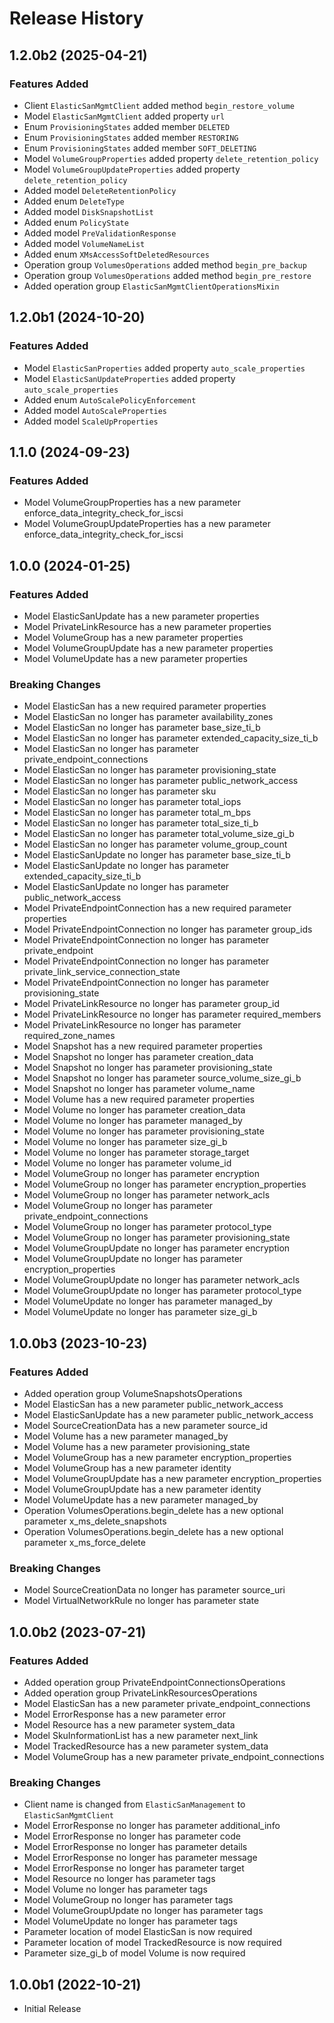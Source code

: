 # Release History

## 1.2.0b2 (2025-04-21)

### Features Added

  - Client `ElasticSanMgmtClient` added method `begin_restore_volume`
  - Model `ElasticSanMgmtClient` added property `url`
  - Enum `ProvisioningStates` added member `DELETED`
  - Enum `ProvisioningStates` added member `RESTORING`
  - Enum `ProvisioningStates` added member `SOFT_DELETING`
  - Model `VolumeGroupProperties` added property `delete_retention_policy`
  - Model `VolumeGroupUpdateProperties` added property `delete_retention_policy`
  - Added model `DeleteRetentionPolicy`
  - Added enum `DeleteType`
  - Added model `DiskSnapshotList`
  - Added enum `PolicyState`
  - Added model `PreValidationResponse`
  - Added model `VolumeNameList`
  - Added enum `XMsAccessSoftDeletedResources`
  - Operation group `VolumesOperations` added method `begin_pre_backup`
  - Operation group `VolumesOperations` added method `begin_pre_restore`
  - Added operation group `ElasticSanMgmtClientOperationsMixin`

## 1.2.0b1 (2024-10-20)

### Features Added

  - Model `ElasticSanProperties` added property `auto_scale_properties`
  - Model `ElasticSanUpdateProperties` added property `auto_scale_properties`
  - Added enum `AutoScalePolicyEnforcement`
  - Added model `AutoScaleProperties`
  - Added model `ScaleUpProperties`

## 1.1.0 (2024-09-23)

### Features Added

  - Model VolumeGroupProperties has a new parameter enforce_data_integrity_check_for_iscsi
  - Model VolumeGroupUpdateProperties has a new parameter enforce_data_integrity_check_for_iscsi

## 1.0.0 (2024-01-25)

### Features Added

  - Model ElasticSanUpdate has a new parameter properties
  - Model PrivateLinkResource has a new parameter properties
  - Model VolumeGroup has a new parameter properties
  - Model VolumeGroupUpdate has a new parameter properties
  - Model VolumeUpdate has a new parameter properties

### Breaking Changes

  - Model ElasticSan has a new required parameter properties
  - Model ElasticSan no longer has parameter availability_zones
  - Model ElasticSan no longer has parameter base_size_ti_b
  - Model ElasticSan no longer has parameter extended_capacity_size_ti_b
  - Model ElasticSan no longer has parameter private_endpoint_connections
  - Model ElasticSan no longer has parameter provisioning_state
  - Model ElasticSan no longer has parameter public_network_access
  - Model ElasticSan no longer has parameter sku
  - Model ElasticSan no longer has parameter total_iops
  - Model ElasticSan no longer has parameter total_m_bps
  - Model ElasticSan no longer has parameter total_size_ti_b
  - Model ElasticSan no longer has parameter total_volume_size_gi_b
  - Model ElasticSan no longer has parameter volume_group_count
  - Model ElasticSanUpdate no longer has parameter base_size_ti_b
  - Model ElasticSanUpdate no longer has parameter extended_capacity_size_ti_b
  - Model ElasticSanUpdate no longer has parameter public_network_access
  - Model PrivateEndpointConnection has a new required parameter properties
  - Model PrivateEndpointConnection no longer has parameter group_ids
  - Model PrivateEndpointConnection no longer has parameter private_endpoint
  - Model PrivateEndpointConnection no longer has parameter private_link_service_connection_state
  - Model PrivateEndpointConnection no longer has parameter provisioning_state
  - Model PrivateLinkResource no longer has parameter group_id
  - Model PrivateLinkResource no longer has parameter required_members
  - Model PrivateLinkResource no longer has parameter required_zone_names
  - Model Snapshot has a new required parameter properties
  - Model Snapshot no longer has parameter creation_data
  - Model Snapshot no longer has parameter provisioning_state
  - Model Snapshot no longer has parameter source_volume_size_gi_b
  - Model Snapshot no longer has parameter volume_name
  - Model Volume has a new required parameter properties
  - Model Volume no longer has parameter creation_data
  - Model Volume no longer has parameter managed_by
  - Model Volume no longer has parameter provisioning_state
  - Model Volume no longer has parameter size_gi_b
  - Model Volume no longer has parameter storage_target
  - Model Volume no longer has parameter volume_id
  - Model VolumeGroup no longer has parameter encryption
  - Model VolumeGroup no longer has parameter encryption_properties
  - Model VolumeGroup no longer has parameter network_acls
  - Model VolumeGroup no longer has parameter private_endpoint_connections
  - Model VolumeGroup no longer has parameter protocol_type
  - Model VolumeGroup no longer has parameter provisioning_state
  - Model VolumeGroupUpdate no longer has parameter encryption
  - Model VolumeGroupUpdate no longer has parameter encryption_properties
  - Model VolumeGroupUpdate no longer has parameter network_acls
  - Model VolumeGroupUpdate no longer has parameter protocol_type
  - Model VolumeUpdate no longer has parameter managed_by
  - Model VolumeUpdate no longer has parameter size_gi_b

## 1.0.0b3 (2023-10-23)

### Features Added

  - Added operation group VolumeSnapshotsOperations
  - Model ElasticSan has a new parameter public_network_access
  - Model ElasticSanUpdate has a new parameter public_network_access
  - Model SourceCreationData has a new parameter source_id
  - Model Volume has a new parameter managed_by
  - Model Volume has a new parameter provisioning_state
  - Model VolumeGroup has a new parameter encryption_properties
  - Model VolumeGroup has a new parameter identity
  - Model VolumeGroupUpdate has a new parameter encryption_properties
  - Model VolumeGroupUpdate has a new parameter identity
  - Model VolumeUpdate has a new parameter managed_by
  - Operation VolumesOperations.begin_delete has a new optional parameter x_ms_delete_snapshots
  - Operation VolumesOperations.begin_delete has a new optional parameter x_ms_force_delete

### Breaking Changes

  - Model SourceCreationData no longer has parameter source_uri
  - Model VirtualNetworkRule no longer has parameter state

## 1.0.0b2 (2023-07-21)

### Features Added

  - Added operation group PrivateEndpointConnectionsOperations
  - Added operation group PrivateLinkResourcesOperations
  - Model ElasticSan has a new parameter private_endpoint_connections
  - Model ErrorResponse has a new parameter error
  - Model Resource has a new parameter system_data
  - Model SkuInformationList has a new parameter next_link
  - Model TrackedResource has a new parameter system_data
  - Model VolumeGroup has a new parameter private_endpoint_connections

### Breaking Changes

  - Client name is changed from `ElasticSanManagement` to `ElasticSanMgmtClient`
  - Model ErrorResponse no longer has parameter additional_info
  - Model ErrorResponse no longer has parameter code
  - Model ErrorResponse no longer has parameter details
  - Model ErrorResponse no longer has parameter message
  - Model ErrorResponse no longer has parameter target
  - Model Resource no longer has parameter tags
  - Model Volume no longer has parameter tags
  - Model VolumeGroup no longer has parameter tags
  - Model VolumeGroupUpdate no longer has parameter tags
  - Model VolumeUpdate no longer has parameter tags
  - Parameter location of model ElasticSan is now required
  - Parameter location of model TrackedResource is now required
  - Parameter size_gi_b of model Volume is now required

## 1.0.0b1 (2022-10-21)

* Initial Release
